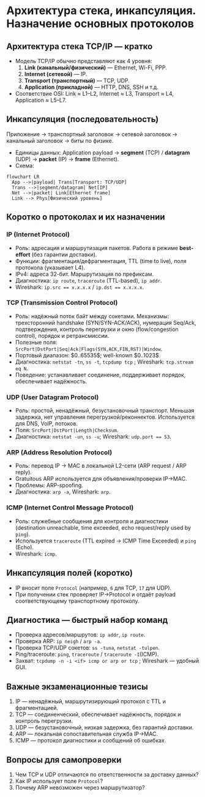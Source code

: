# Архитектура стека, инкапсуляция. Назначение основных протоколов

## Архитектура стека TCP/IP — кратко

* Модель TCP/IP обычно представляют как 4 уровня:
  1. **Link (канальный/физический)** — Ethernet, Wi-Fi, PPP.
  2. **Internet (сетевой)** — IP.
  3. **Transport (транспортный)** — TCP, UDP.
  4. **Application (прикладной)** — HTTP, DNS, SSH и т.д.
* Соответствие OSI: Link ≈ L1–L2, Internet ≈ L3, Transport ≈ L4, Application ≈ L5–L7.

## Инкапсуляция (последовательность)

Приложение → транспортный заголовок → сетевой заголовок → канальный заголовок → биты по физике.

* Единицы данных: Application payload → **segment** (TCP) / **datagram** (UDP) → **packet** (IP) → **frame** (Ethernet).
* Схема:

```mermaid
flowchart LR
  App -->|payload| Trans[Transport: TCP/UDP]
  Trans -->|segment/datagram| Net[IP]
  Net -->|packet| Link[Ethernet frame]
  Link --> Phys[Физический уровень]
```

## Коротко о протоколах и их назначении

### IP (Internet Protocol)

* Роль: адресация и маршрутизация пакетов. Работа в режиме **best-effort** (без гарантии доставки).
* Функции: фрагментация/дефрагментация, TTL (time to live), поля протокола (указывает L4).
* IPv4: адреса 32-бит. Маршрутизация по префиксам.
* Диагностика: `ip route`, `traceroute` (TTL-based), `ip addr`.
* Wireshark: `ip.src == x.x.x.x` / `ip.dst == x.x.x.x`.

### TCP (Transmission Control Protocol)

* Роль: надёжный поток байт между сокетами. Механизмы: трехсторонний handshake (SYN/SYN-ACK/ACK), нумерация Seq/Ack, подтверждения, контроль перегрузки и окно (flow/congestion control), порядок и ретрансмиссии.
* Полезные поля: `SrcPort|DstPort|Seq|Ack|Flags(SYN,ACK,FIN,RST)|Window`.
* Портовый диапазон: \$$0..65535\$$; well-known \$$0..1023\$$.
* Диагностика: `netstat -tn`, `ss -t`, `tcpdump tcp` ; Wireshark: `tcp.stream eq N`.
* Поведение: устанавливает соединение, поддерживает порядок, обеспечивает надёжность.

### UDP (User Datagram Protocol)

* Роль: простой, ненадёжный, безустановочный транспорт. Меньшая задержка, нет управления перегрузкой/реконнектов. Используется для DNS, VoIP, потоков.
* Поля: `SrcPort|DstPort|Length|Checksum`.
* Диагностика: `netstat -un`, `ss -u`; Wireshark: `udp.port == 53`.

### ARP (Address Resolution Protocol)

* Роль: перевод IP → MAC в локальной L2-сети (ARP request / ARP reply).
* Gratuitous ARP используется для объявления/проверки IP→MAC.
* Проблемы: ARP-spoofing.
* Диагностика: `arp -a`, Wireshark: `arp`.

### ICMP (Internet Control Message Protocol)

* Роль: служебные сообщения для контроля и диагностики (destination unreachable, time exceeded, echo request/reply used by `ping`).
* Используется `traceroute` (TTL expired → ICMP Time Exceeded) и `ping` (Echo).
* Wireshark: `icmp`.

## Инкапсуляция полей (коротко)

* IP вносит поле `Protocol` (например, `6` для TCP, `17` для UDP).
* При получении стек проверяет IP→Protocol и отдаёт payload соответствующему транспортному протоколу.

## Диагностика — быстрый набор команд

* Проверка адресов/маршрутов: `ip addr`, `ip route`.
* Проверка ARP: `ip neigh` / `arp -a`.
* Проверка TCP/UDP сокетов: `ss -tuna`, `netstat -tulpen`.
* Ping/traceroute: `ping`, `traceroute` / `traceroute -I`(ICMP).
* Захват: `tcpdump -n -i <if> icmp or arp or tcp` ; Wireshark — удобный GUI.

## Важные экзаменационные тезисы

1. IP — ненадёжный, маршрутизирующий протокол с TTL и фрагментацией.
2. TCP — соединенческий, обеспечивает надёжность, порядок и контроль перегрузки.
3. UDP — безустановочный, низкая задержка, без гарантий доставки.
4. ARP — локальная сопоставительная служба IP→MAC.
5. ICMP — протокол диагностики и сообщений об ошибках.

## Вопросы для самопроверки

1. Чем TCP и UDP отличаются по ответственности за доставку данных?
2. Как IP использует поле `Protocol`?
3. Почему ARP невозможен через маршрутизатор?
